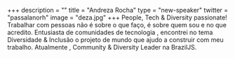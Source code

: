 +++
description = ""
title = "Andreza Rocha"
type = "new-speaker"
twitter = "passalanorh"
image = "deza.jpg"
+++
People, Tech & Diversity passionate! Trabalhar com pessoas não é sobre o que faço, é sobre quem sou e no que acredito. Entusiasta de comunidades de tecnologia , encontrei no tema Diversidade & Inclusão o projeto de mundo que ajudo a construir com meu trabalho.
Atualmente , Community & Diversity Leader na BrazilJS.